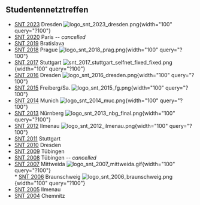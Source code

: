 ## Studentennetztreffen

-   [SNT 2023](/SNT/SNT2023) Dresden
    ![logo_snt_2023_dresden.png](/snt/logo_snt_2023_dresden.png){width="100"
    query="?100"}
-   [SNT 2020](/SNT/SNT2020) Paris \-- *cancelled*
-   [SNT 2019](/SNT/SNT2019) Bratislava
-   [SNT 2018](/SNT/SNT2018) Prague
    ![logo_snt_2018_prag.png](/snt/2018/logo_snt_2018_prag.png){width="100"
    query="?100"}
-   [SNT 2017](/SNT/SNT2017) Stuttgart
    ![snt_2017_stuttgart_selfnet_fixed_fixed.png](/snt/snt_2017_stuttgart_selfnet_fixed_fixed.png){width="100"
    query="?100"}
-   [SNT 2016](/SNT/SNT2016) Dresden
    ![logo_snt_2016_dresden.png](/snt/logo_snt_2016_dresden.png){width="100"
    query="?100"}
-   [SNT 2015](/SNT/SNT2015) Freiberg/Sa.
    ![logo_snt_2015_fg.png](/snt/logo_snt_2015_fg.png){width="100"
    query="?100"}
-   [SNT 2014](/SNT/SNT2014) Munich
    ![logo_snt_2014_muc.png](/snt/logo_snt_2014_muc.png){width="100"
    query="?100"}
-   [SNT 2013](/SNT/SNT2013) Nürnberg
    ![logo_snt_2013_nbg_final.png](/snt/logo_snt_2013_nbg_final.png){width="100"
    query="?100"}
-   [SNT 2012](/SNT/SNT2012) Ilmenau
    ![logo_snt_2012_ilmenau.png](/snt/logo_snt_2012_ilmenau.png){width="100"
    query="?100"}
-   [SNT 2011](/SNT/SNT2011) Stuttgart
-   [SNT 2010](/SNT/SNT2010) Dresden
-   [SNT 2009](/SNT/SNT2009) Tübingen
-   [SNT 2008](/SNT/SNT2008) Tübingen \-- *cancelled*
-   [SNT 2007](/SNT/SNT2007) Mittweida
    ![logo_snt_2007_mittweida.gif](/snt/logo_snt_2007_mittweida.gif){width="100"
    query="?100"}\
    \* [SNT 2006](/SNT/SNT2006) Braunschweig
    ![logo_snt_2006_braunschweig.png](/snt/logo_snt_2006_braunschweig.png){width="100"
    query="?100"}
-   [SNT 2005](/SNT/SNT2005) Ilmenau
-   [SNT 2004](/SNT/SNT2004) Chemnitz
